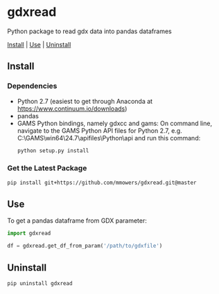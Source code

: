 # gdxread

Python package to read gdx data into pandas dataframes

[Install](#install) | [Use](#use) | [Uninstall](#uninstall)

## Install

### Dependencies

- Python 2.7 (easiest to get through Anaconda at https://www.continuum.io/downloads)
- pandas
- GAMS Python bindings, namely gdxcc and gams: On command line, navigate to the GAMS Python API files for Python 2.7, e.g. C:\GAMS\win64\24.7\apifiles\Python\api and run this command:
  ```bash
  python setup.py install
  ```

### Get the Latest Package

```bash
pip install git+https://github.com/mmowers/gdxread.git@master
```

## Use

To get a pandas dataframe from GDX parameter:

```python
import gdxread

df = gdxread.get_df_from_param('/path/to/gdxfile')
```

## Uninstall

```
pip uninstall gdxread
```